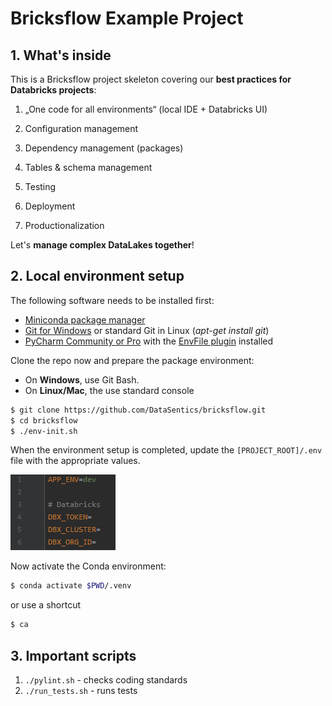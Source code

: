 # Bricksflow Example Project

## 1. What's inside

This is a Bricksflow project skeleton covering our **best practices for Databricks projects**:

1. „One code for all environments“ (local IDE + Databricks UI)

1. Configuration management

1. Dependency management (packages)

1. Tables & schema management

1. Testing

1. Deployment

1. Productionalization

Let's **manage complex DataLakes together**!

## 2. Local environment setup

The following software needs to be installed first:
  * [Miniconda package manager](https://docs.conda.io/en/latest/miniconda.html)
  * [Git for Windows](https://git-scm.com/download/win) or standard Git in Linux (_apt-get install git_)
  * [PyCharm Community or Pro](https://www.jetbrains.com/pycharm/download/) with the [EnvFile plugin](https://plugins.jetbrains.com/plugin/7861-envfile) installed

Clone the repo now and prepare the package environment:

* On **Windows**, use Git Bash.
* On **Linux/Mac**, the use standard console 

```bash
$ git clone https://github.com/DataSentics/bricksflow.git
$ cd bricksflow
$ ./env-init.sh
```

When the environment setup is completed, update the `[PROJECT_ROOT]/.env` file with the appropriate values.

![alt text](docs/dotenv.png)

Now activate the Conda environment:

```bash
$ conda activate $PWD/.venv
```

or use a shortcut

```bash
$ ca
```

## 3. Important scripts

1. ```./pylint.sh``` - checks coding standards
1. ```./run_tests.sh``` - runs tests

